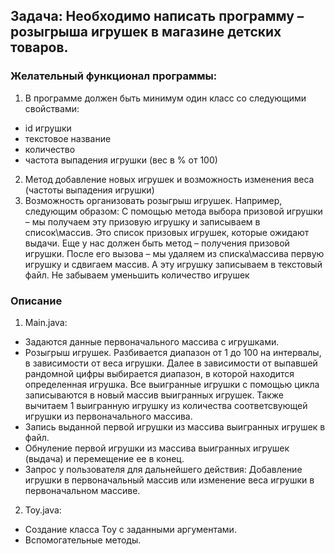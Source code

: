 ## Задача: Необходимо написать программу – розыгрыша игрушек в магазине детских товаров.
### Желательный функционал программы:
1. В программе должен быть минимум один класс со следующими свойствами:
* id игрушки
* текстовое название
* количество
* частота выпадения игрушки (вес в % от 100)
2. Метод добавление новых игрушек и возможность изменения веса (частоты выпадения игрушки)
3. Возможность организовать розыгрыш игрушек.
    Например, следующим образом:
С помощью метода выбора призовой игрушки – мы получаем эту призовую игрушку и записываем в список\массив.
Это список призовых игрушек, которые ожидают выдачи.
Еще у нас должен быть метод – получения призовой игрушки.
После его вызова – мы удаляем из списка\массива первую игрушку и сдвигаем массив. А эту игрушку записываем в текстовый файл.
Не забываем уменьшить количество игрушек

### Описание

1. Main.java:
* Задаются данные первоначального массива с игрушками.
* Розыгрыш игрушек. Разбивается диапазон от 1 до 100 на интервалы, в зависимости от веса игрушки. Далее в зависимости от выпавшей рандомной цифры выбирается диапазон, в которой находится определенная игрушка. Все выигранные игрушки с помощью цикла записываются в новый массив выигранных игрушек. Также вычитаем 1 выигранную игрушку из количества соответсвующей игрушки из первоначального массива.
* Запись выданной первой игрушки из массива выигранных игрушек в файл.
* Обнуление первой игрушки из массива выигранных игрушек (выдача) и перемещение ее в конец.
* Запрос у пользователя для дальнейшего действия: Добавление игрушки в первоначальный массив или изменение веса игрушки в первоначальном массиве.

2. Toy.java:
* Создание класса Toy с заданными аргументами.
* Вспомогательные методы.